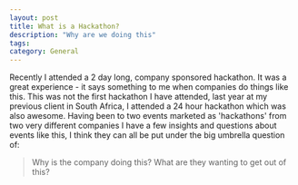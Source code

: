 ```yaml
---
layout: post
title: What is a Hackathon?
description: "Why are we doing this"
tags: 
category: General
---
```

Recently I attended a 2 day long, company sponsored hackathon. It was a great experience - it says something to me when companies do things like this. This was not the first hackathon I have attended, last year at my previous client in South Africa, I attended a 24 hour hackathon which was also awesome. Having been to two events marketed as 'hackathons' from two very different companies I have a few insights and questions about events like this, I think they can all be put under the big umbrella question of:

> Why is the company doing this? What are they wanting to get out of this?




